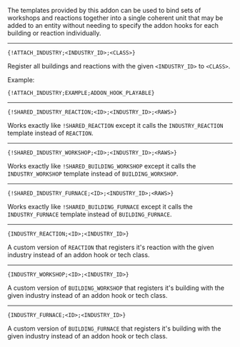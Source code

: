 
The templates provided by this addon can be used to bind sets of workshops and reactions together into a single coherent
unit that may be added to an entity without needing to specify the addon hooks for each building or reaction individually.

 * * * * * * * * * * * * * * * * * * * * * * * * * * * * * * * * * * * * * * * * * * * * * * * * * *

	{!ATTACH_INDUSTRY;<INDUSTRY_ID>;<CLASS>}

Register all buildings and reactions with the given `<INDUSTRY_ID>` to `<CLASS>`.

Example:

	{!ATTACH_INDUSTRY;EXAMPLE;ADDON_HOOK_PLAYABLE}

 * * * * * * * * * * * * * * * * * * * * * * * * * * * * * * * * * * * * * * * * * * * * * * * * * *

	{!SHARED_INDUSTRY_REACTION;<ID>;<INDUSTRY_ID>;<RAWS>}

Works exactly like `!SHARED_REACTION` except it calls the `INDUSTRY_REACTION` template instead of `REACTION`.

 * * * * * * * * * * * * * * * * * * * * * * * * * * * * * * * * * * * * * * * * * * * * * * * * * *

	{!SHARED_INDUSTRY_WORKSHOP;<ID>;<INDUSTRY_ID>;<RAWS>}

Works exactly like `!SHARED_BUILDING_WORKSHOP` except it calls the `INDUSTRY_WORKSHOP` template instead of `BUILDING_WORKSHOP`.

 * * * * * * * * * * * * * * * * * * * * * * * * * * * * * * * * * * * * * * * * * * * * * * * * * *

	{!SHARED_INDUSTRY_FURNACE;<ID>;<INDUSTRY_ID>;<RAWS>}

Works exactly like `!SHARED_BUILDING_FURNACE` except it calls the `INDUSTRY_FURNACE` template instead of `BUILDING_FURNACE`.

 * * * * * * * * * * * * * * * * * * * * * * * * * * * * * * * * * * * * * * * * * * * * * * * * * *

	{INDUSTRY_REACTION;<ID>;<INDUSTRY_ID>}

A custom version of `REACTION` that registers it's reaction with the given industry instead of an addon hook or tech class.

 * * * * * * * * * * * * * * * * * * * * * * * * * * * * * * * * * * * * * * * * * * * * * * * * * *

	{INDUSTRY_WORKSHOP;<ID>;<INDUSTRY_ID>}

A custom version of `BUILDING_WORKSHOP` that registers it's building with the given industry instead of an addon hook or
tech class.

 * * * * * * * * * * * * * * * * * * * * * * * * * * * * * * * * * * * * * * * * * * * * * * * * * *

	{INDUSTRY_FURNACE;<ID>;<INDUSTRY_ID>}

A custom version of `BUILDING_FURNACE` that registers it's building with the given industry instead of an addon hook or
tech class.
